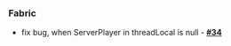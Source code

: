 ### Fabric
- fix bug, when ServerPlayer in threadLocal is null - [**#34**](https://github.com/btwonion/magnetic/issues/34)